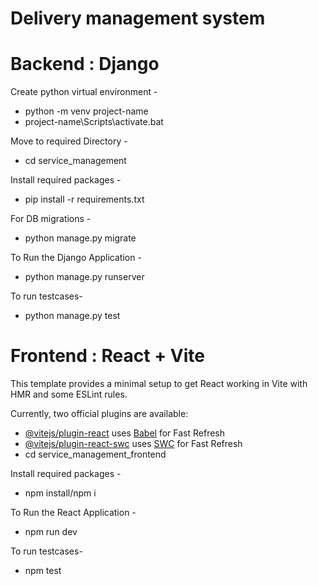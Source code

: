 # Delivery management system

# Backend : Django

Create python virtual environment -

- python -m venv project-name
- project-name\Scripts\activate.bat

Move to required Directory -

- cd service_management

Install required packages - 

- pip install -r requirements.txt

For DB migrations -

- python manage.py migrate

To Run the Django Application -

- python manage.py runserver

To run testcases-

- python manage.py test

# Frontend : React + Vite

This template provides a minimal setup to get React working in Vite with HMR and some ESLint rules.

Currently, two official plugins are available:

- [@vitejs/plugin-react](https://github.com/vitejs/vite-plugin-react/blob/main/packages/plugin-react/README.md) uses [Babel](https://babeljs.io/) for Fast Refresh
- [@vitejs/plugin-react-swc](https://github.com/vitejs/vite-plugin-react-swc) uses [SWC](https://swc.rs/) for Fast Refresh
- cd service_management_frontend
  
Install required packages -

- npm install/npm i

To Run the React Application -

- npm run dev

To run testcases-

- npm test


